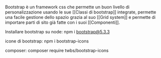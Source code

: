 Bootstrap è un framework css che permette un buon livello di personalizzazione usando le sue [[Classi di bootstrap]] integrate, permette una facile gestione dello spazio grazia al suo [[Grid system]] e permette di importare parti di sito già fatte con i suoi [[Componenti]].

Installare bootstrap su node:
npm i bootstrap@5.3.3

icone di bootstrap:
npm i bootstrap-icons

composer:
composer require twbs/bootstrap-icons